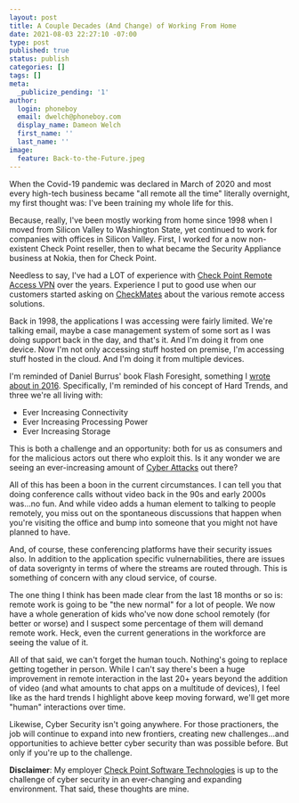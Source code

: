 ```yaml
---
layout: post
title: A Couple Decades (And Change) of Working From Home
date: 2021-08-03 22:27:10 -07:00
type: post
published: true
status: publish
categories: []
tags: []
meta:
  _publicize_pending: '1'
author:
  login: phoneboy
  email: dwelch@phoneboy.com
  display_name: Dameon Welch
  first_name: ''
  last_name: ''
image:
  feature: Back-to-the-Future.jpeg
---
```


When the Covid-19 pandemic was declared in March of 2020 and most every
high-tech business became "all remote all the time" literally overnight,
my first thought was: I've been training my whole life for this.

Because, really, I've been mostly working from home since 1998 when I moved
from Silicon Valley to Washington State, yet continued to work for companies
with offices in Silicon Valley. First, I worked for a now non-existent
Check Point reseller, then to what became the Security Appliance business
at Nokia, then for Check Point. 

Needless to say, I've had a LOT of experience with [Check Point Remote
Access VPN](https://www.checkpoint.com/quantum/remote-access-vpn/) over
the years. Experience I put to good use when our customers started asking
on [CheckMates](https://community.checkpoint.com) about the various
remote access solutions.

Back in 1998, the applications I was accessing were fairly limited.
We're talking email, maybe a case management system of some sort as
I was doing support back in the day, and that's it. And I'm doing it
from one device. Now I'm not only accessing stuff hosted on premise,
I'm accessing stuff hosted in the cloud. And I'm doing it from multiple
devices.

I'm reminded of Daniel Burrus' book Flash Foresight, something I
[wrote about in 2016](http://phoneboy.org/2016/06/04/infosec-related-insights-from-flash-foresight/). Specifically, I'm reminded of his concept of
Hard Trends, and three we're all living with:

* Ever Increasing Connectivity
* Ever Increasing Processing Power
* Ever Increasing Storage
 
This is both a challenge and an opportunity: both for us as consumers
and for the malicious actors out there who exploit this. Is it any
wonder we are seeing an ever-increasing amount of [Cyber Attacks](https://www.checkpoint.com/cyber-hub/cyber-security/what-is-cyber-attack/) out there?

All of this has been a boon in the current circumstances. I can tell you
that doing conference calls without video back in the 90s and early 2000s
was...no fun. And while video adds a human element to talking to people
remotely, you miss out on the spontaneous discussions that happen when 
you're visiting the office and bump into someone that you might not have
planned to have. 

And, of course, these conferencing platforms have their security issues
also. In addition to the application specific vulnernabilities, there
are issues of data soverignty in terms of where the streams are routed
through. This is something of concern with any cloud service, of course.

The one thing I think has been made clear from the last 18 months or so
is: remote work is going to be "the new normal" for a lot of people.
We now have a whole generation of kids who've now done school remotely
(for better or worse) and I suspect some percentage of them will
demand remote work. Heck, even the current generations in the workforce
are seeing the value of it.

All of that said, we can't forget the human touch. Nothing's going to
replace getting together in person. While I can't say there's been a 
huge improvement in remote interaction in the last 20+ years beyond
the addition of video (and what amounts to chat apps on a multitude of
devices), I feel like as the hard trends I highlight above keep moving
forward, we'll get more "human" interactions over time.

Likewise, Cyber Security isn't going anywhere. For those practioners,
the job will continue to expand into new frontiers, creating new
challenges...and opportunities to achieve better cyber security than
was possible before. But only if you're up to the challenge.

**Disclaimer**: My employer [Check Point Software Technologies](https://checkpoint.com) is up to the challenge of cyber security in an ever-changing and
expanding environment. That said, these thoughts are mine.
